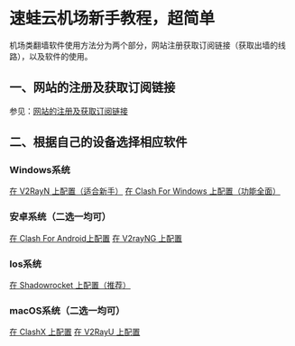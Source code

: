 # 速蛙云机场新手教程，超简单
机场类翻墙软件使用方法分为两个部分，网站注册获取订阅链接（获取出墙的线路），以及软件的使用。
## 一、网站的注册及获取订阅链接
参见：[网站的注册及获取订阅链接](https://speedfrogs.github.io/speedfrogs/forlogin)

## 二、根据自己的设备选择相应软件
### Windows系统
[在 V2RayN 上配置（适合新手）](https://speedfrogs.github.io/speedfrogs/v2rayn-win)
[在 Clash For Windows 上配置（功能全面）](https://speedfrogs.github.io/speedfrogs/clash-win)
### 安卓系统（二选一均可）
[在 Clash For Android上配置](https://speedfrogs.github.io/speedfrogs/clash-android)
[在 V2rayNG 上配置](https://speedfrogs.github.io/speedfrogs/v2rayng-android)
### Ios系统
[在 Shadowrocket 上配置（推荐）](https://speedfrogs.github.io/speedfrogs/shadowrocket-ios)
### macOS系统（二选一均可）
[在 ClashX 上配置](https://speedfrogs.github.io/speedfrogs/clashx)
[在 V2RayU 上配置](https://speedfrogs.github.io/speedfrogs/v2rayu)
